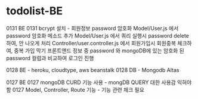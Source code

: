 # todolist-BE

0131 BE
0131 bcrypt 설치 - 회원정보 password 암호화
Model/User.js 에서 password 암호화 메소드 추가
Model/User.js 에서 쿼리 실행시 password delete 하여, 안 나오게 처리
Controller/user.controller.js 에서
회원가입시 회원중복 체크하여, 중복 가입 막기
프론트앤드 정보 중 password 와 mongoDB에 있는 암호화 된 password 컬럼과 비교하여 로그인 진행

0128 BE - heroku, cloudtype, aws beanstalk
0128 DB - Mongodb Altas

0127 BE
0127 mongoDB CURD 기능 사용 - mongDB QUERY 대한 사용감 익혀야 함
0127 Model, Controller, Route 기능 - 기능 관련 체크 필요
